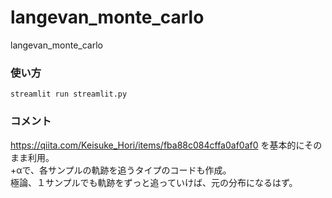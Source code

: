 # langevan_monte_carlo
langevan_monte_carlo

### 使い方
```
streamlit run streamlit.py
```

### コメント
https://qiita.com/Keisuke_Hori/items/fba88c084cffa0af0af0
を基本的にそのまま利用。  
+αで、各サンプルの軌跡を追うタイプのコードも作成。  
極論、１サンプルでも軌跡をずっと追っていけば、元の分布になるはず。
